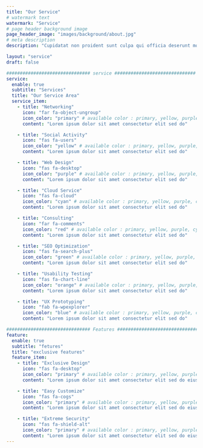 ```yaml
---
title: "Our Service"
# watermark text
watermark: "Service"
# page header background image
page_header_image: "images/background/about.jpg"
# meta description
description: "Cupidatat non proident sunt culpa qui officia deserunt mollit <br> anim idest laborum sed ut perspiciatis."

layout: "service"
draft: false

############################### service ##############################
service:
  enable: true
  subtitle: "Services"
  title: "Our Service Area"
  service_item:
    - title: "Networking"
      icon: "far fa-object-ungroup"
      icon_color: "primary" # available color : primary, yellow, purple, cyan, red, green, orange, blue.
      content: "Lorem ipsum dolor sit amet consectetur elit sed do"

    - title: "Social Activity"
      icon: "fas fa-users"
      icon_color: "yellow" # available color : primary, yellow, purple, cyan, red, green, orange, blue.
      content: "Lorem ipsum dolor sit amet consectetur elit sed do"

    - title: "Web Design"
      icon: "fas fa-desktop"
      icon_color: "purple" # available color : primary, yellow, purple, cyan, red, green, orange, blue.
      content: "Lorem ipsum dolor sit amet consectetur elit sed do"

    - title: "Cloud Service"
      icon: "fas fa-cloud"
      icon_color: "cyan" # available color : primary, yellow, purple, cyan, red, green, orange, blue.
      content: "Lorem ipsum dolor sit amet consectetur elit sed do"

    - title: "Consulting"
      icon: "far fa-comments"
      icon_color: "red" # available color : primary, yellow, purple, cyan, red, green, orange, blue.
      content: "Lorem ipsum dolor sit amet consectetur elit sed do"

    - title: "SEO Optimization"
      icon: "fas fa-search-plus"
      icon_color: "green" # available color : primary, yellow, purple, cyan, red, green, orange, blue.
      content: "Lorem ipsum dolor sit amet consectetur elit sed do"

    - title: "Usability Testing"
      icon: "fas fa-chart-line"
      icon_color: "orange" # available color : primary, yellow, purple, cyan, red, green, orange, blue.
      content: "Lorem ipsum dolor sit amet consectetur elit sed do"

    - title: "UX Prototyping"
      icon: "fab fa-wpexplorer"
      icon_color: "blue" # available color : primary, yellow, purple, cyan, red, green, orange, blue.
      content: "Lorem ipsum dolor sit amet consectetur elit sed do"

############################### Features #####################################
feature:
  enable: true
  subtitle: "fetures"
  title: "exclusive features"
  feature_item:
    - title: "Exclusive Design"
      icon: "fas fa-desktop"
      icon_color: "primary" # available color : primary, yellow, purple, cyan, red, green, orange, blue.
      content: "Lorem ipsum dolor sit amet consectetur elit sed do eiusmod tempor incididunt labore dolore magna."

    - title: "Easy Customize"
      icon: "fas fa-cogs"
      icon_color: "primary" # available color : primary, yellow, purple, cyan, red, green, orange, blue.
      content: "Lorem ipsum dolor sit amet consectetur elit sed do eiusmod tempor incididunt labore dolore magna."

    - title: "Extreme Security"
      icon: "fas fa-shield-alt"
      icon_color: "primary" # available color : primary, yellow, purple, cyan, red, green, orange, blue.
      content: "Lorem ipsum dolor sit amet consectetur elit sed do eiusmod tempor incididunt labore dolore magna."
---
```

